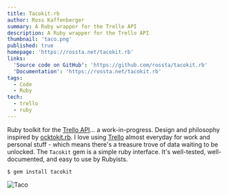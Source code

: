 ```yaml
---
title: Tacokit.rb
author: Ross Kaffenberger
summary: A Ruby wrapper for the Trello API
description: A Ruby wrapper for the Trello API
thumbnail: 'taco.png'
published: true
homepage: 'https://rossta.net/tacokit.rb'
links:
  'Source code on GitHub': 'https://github.com/rossta/tacokit.rb'
  'Documentation': 'https://rossta.net/tacokit.rb'
tags:
  - Code
  - Ruby
tech:
  - trello
  - ruby
---
```


Ruby toolkit for the [Trello API](https://developer.trello.com)... a work-in-progress. Design and philosophy inspired by [ocktokit.rb](https://gitbhub.com/octokit/octokit.rb). I love using [Trello](https://trello.com) almost everyday for work and personal stuff - which means there's a treasure trove of data waiting to be unlocked. The `Tacokit` gem is a simple ruby interface. It's well-tested, well-documented, and easy to use by Rubyists.

`$ gem install tacokit`

![Taco](taco.png)
